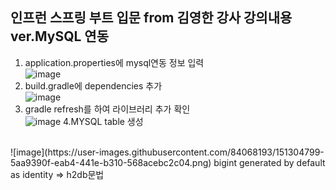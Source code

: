인프런 스프링 부트 입문 from 김영한 강사 강의내용 ver.MySQL 연동
----------------------------------------------------------------
1. application.properties에 mysql연동 정보 입력<br/>
![image](https://user-images.githubusercontent.com/84068193/151303316-ecb0516d-e78e-4874-b74f-90a5041066ea.png)
2. build.gradle에 dependencies 추가<br/>
![image](https://user-images.githubusercontent.com/84068193/151303580-107af085-36f0-4800-84a5-14863261da95.png)
3. gradle refresh를 하여 라이브러리 추가 확인<br/>
![image](https://user-images.githubusercontent.com/84068193/151303817-8d63718f-c7bc-4eae-9a94-2ca04bdb9d2c.png)
4.MYSQL table 생성<br/>
<br/>
![image](https://user-images.githubusercontent.com/84068193/151304799-5aa9390f-eab4-441e-b310-568acebc2c04.png)
bigint generated by default as identity => h2db문법 <br/>

